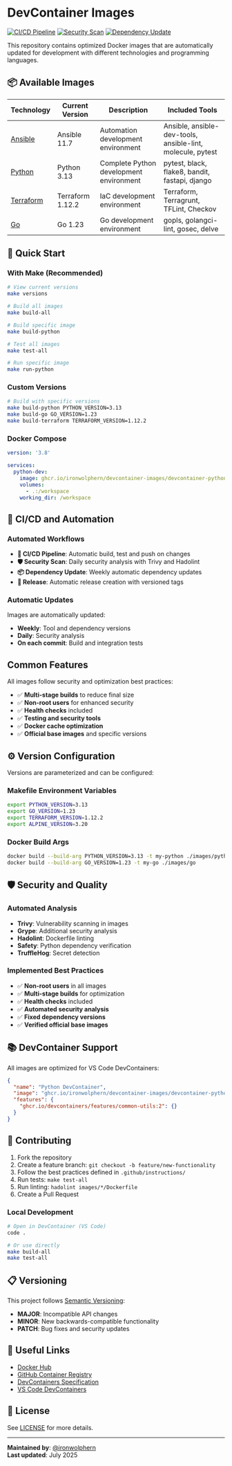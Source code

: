 # DevContainer Images

[![CI/CD Pipeline](https://github.com/ironwolphern/devcontainer-images/actions/workflows/ci-cd.yml/badge.svg)](https://github.com/ironwolphern/devcontainer-images/actions/workflows/ci-cd.yml)
[![Security Scan](https://github.com/ironwolphern/devcontainer-images/actions/workflows/security-scan.yml/badge.svg)](https://github.com/ironwolphern/devcontainer-images/actions/workflows/security-scan.yml)
[![Dependency Update](https://github.com/ironwolphern/devcontainer-images/actions/workflows/dependency-update.yml/badge.svg)](https://github.com/ironwolphern/devcontainer-images/actions/workflows/dependency-update.yml)

This repository contains optimized Docker images that are automatically updated for development with different technologies and programming languages.

## 📦 Available Images

| Technology | Current Version | Description | Included Tools |
|------------|----------------|-------------|----------------|
| [Ansible](./images/ansible/) | Ansible 11.7 | Automation development environment | Ansible, ansible-dev-tools, ansible-lint, molecule, pytest |
| [Python](./images/python/) | Python 3.13 | Complete Python development environment | pytest, black, flake8, bandit, fastapi, django |
| [Terraform](./images/terraform/) | Terraform 1.12.2 | IaC development environment | Terraform, Terragrunt, TFLint, Checkov |
| [Go](./images/go/) | Go 1.23 | Go development environment | gopls, golangci-lint, gosec, delve |

## 🚀 Quick Start

### With Make (Recommended)

```bash
# View current versions
make versions

# Build all images
make build-all

# Build specific image
make build-python

# Test all images
make test-all

# Run specific image
make run-python
```

### Custom Versions

```bash
# Build with specific versions
make build-python PYTHON_VERSION=3.13
make build-go GO_VERSION=1.23
make build-terraform TERRAFORM_VERSION=1.12.2
```

### Docker Compose

```yaml
version: '3.8'

services:
  python-dev:
    image: ghcr.io/ironwolphern/devcontainer-images/devcontainer-python:latest
    volumes:
      - .:/workspace
    working_dir: /workspace
```

## 🔄 CI/CD and Automation

### Automated Workflows

- **🔨 CI/CD Pipeline**: Automatic build, test and push on changes
- **🛡️ Security Scan**: Daily security analysis with Trivy and Hadolint
- **📦 Dependency Update**: Weekly automatic dependency updates
- **🚀 Release**: Automatic release creation with versioned tags

### Automatic Updates

Images are automatically updated:
- **Weekly**: Tool and dependency versions
- **Daily**: Security analysis
- **On each commit**: Build and integration tests

## Common Features

All images follow security and optimization best practices:

- ✅ **Multi-stage builds** to reduce final size
- ✅ **Non-root users** for enhanced security
- ✅ **Health checks** included
- ✅ **Testing and security tools**
- ✅ **Docker cache optimization**
- ✅ **Official base images** and specific versions

## ⚙️ Version Configuration

Versions are parameterized and can be configured:

### Makefile Environment Variables

```bash
export PYTHON_VERSION=3.13
export GO_VERSION=1.23
export TERRAFORM_VERSION=1.12.2
export ALPINE_VERSION=3.20
```

### Docker Build Args

```bash
docker build --build-arg PYTHON_VERSION=3.13 -t my-python ./images/python
docker build --build-arg GO_VERSION=1.23 -t my-go ./images/go
```

## 🛡️ Security and Quality

### Automated Analysis

- **Trivy**: Vulnerability scanning in images
- **Grype**: Additional security analysis  
- **Hadolint**: Dockerfile linting
- **Safety**: Python dependency verification
- **TruffleHog**: Secret detection

### Implemented Best Practices

- ✅ **Non-root users** in all images
- ✅ **Multi-stage builds** for optimization
- ✅ **Health checks** included
- ✅ **Automated security analysis**
- ✅ **Fixed dependency versions**
- ✅ **Verified official base images**

## 📚 DevContainer Support

All images are optimized for VS Code DevContainers:

```json
{
  "name": "Python DevContainer",
  "image": "ghcr.io/ironwolphern/devcontainer-images/devcontainer-python:latest",
  "features": {
    "ghcr.io/devcontainers/features/common-utils:2": {}
  }
}
```

## 🤝 Contributing

1. Fork the repository
2. Create a feature branch: `git checkout -b feature/new-functionality`
3. Follow the best practices defined in `.github/instructions/`
4. Run tests: `make test-all`
5. Run linting: `hadolint images/*/Dockerfile`
6. Create a Pull Request

### Local Development

```bash
# Open in DevContainer (VS Code)
code .

# Or use directly
make build-all
make test-all
```

## 📋 Versioning

This project follows [Semantic Versioning](https://semver.org/):

- **MAJOR**: Incompatible API changes
- **MINOR**: New backwards-compatible functionality
- **PATCH**: Bug fixes and security updates

## 🔗 Useful Links

- [Docker Hub](https://hub.docker.com/u/ironwolphern)
- [GitHub Container Registry](https://github.com/ironwolphern/devcontainer-images/pkgs/container)
- [DevContainers Specification](https://containers.dev/)
- [VS Code DevContainers](https://code.visualstudio.com/docs/devcontainers/containers)

## 📄 License

See [LICENSE](LICENSE) for more details.

---

**Maintained by**: [@ironwolphern](https://github.com/ironwolphern)  
**Last updated**: July 2025
